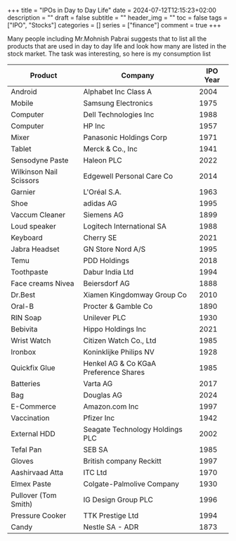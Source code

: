+++
title = "IPOs in Day to Day Life"
date = 2024-07-12T12:15:23+02:00
description = ""
draft = false
subtitle = ""
header_img = ""
toc = false
tags = ["IPO", "Stocks"]
categories = []
series = ["finance"]
comment = true
+++

Many people including Mr.Mohnish Pabrai suggests that to list all the products that are used in day to day life and look how many are listed in the stock market.
The task was interesting, so here is my consumption list

| Product   | Company  | IPO Year | 
| --------- | -------- | -------- | 
| Android | Alphabet Inc Class A | 2004 | 
| Mobile  | Samsung Electronics | 1975 |
| Computer | Dell Technologies Inc | 1988 |
| Computer | HP Inc | 1957 |
| Mixer    | Panasonic Holdings Corp | 1971 |
| Tablet  | Merck & Co., Inc | 1941 |
| Sensodyne Paste | Haleon PLC | 2022 |
| Wilkinson Nail Scissors | Edgewell Personal Care Co | 2014 |
| Garnier | L'Oréal S.A. | 1963 |
| Shoe | adidas AG | 1995 |
| Vaccum Cleaner | Siemens AG | 1899 |
| Loud speaker | Logitech International SA | 1988 |
| Keyboard | Cherry SE | 2021 |
| Jabra Headset | GN Store Nord A/S | 1995 |
| Temu | PDD Holdings | 2018 |
| Toothpaste | Dabur India Ltd | 1994 |
| Face creams Nivea | Beiersdorf AG | 1888 |
| Dr.Best  | Xiamen Kingdomway Group Co | 2010 |
| Oral-B | Procter & Gamble Co | 1890 |
| RIN Soap | Unilever PLC | 1930 |
| Bebivita  | Hippo Holdings Inc | 2021 |
| Wrist Watch | Citizen Watch Co., Ltd  | 1985 |
| Ironbox  | Koninklijke Philips NV | 1928 |
| Quickfix Glue  | Henkel AG & Co KGaA Preference Shares | 1985 |
| Batteries | Varta AG | 2017 |
| Bag | Douglas AG | 2024 |
| E-Commerce  | Amazon.com Inc | 1997 |
| Vaccination | Pfizer Inc | 1942 |
| External HDD | Seagate Technology Holdings PLC | 2002 |
| Tefal Pan  | SEB SA | 1985 |
| Gloves  | British company Reckitt | 1997 |
| Aashirvaad Atta  | ITC Ltd | 1970 |
| Elmex Paste  | Colgate-Palmolive Company | 1930 |
| Pullover (Tom Smith) | IG Design Group PLC | 1996 |
| Pressure Cooker | TTK Prestige Ltd | 1994 |
| Candy | Nestle SA - ADR | 1873 |
